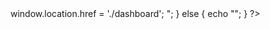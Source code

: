 ﻿<?php
require_once 'api/config.php';
if(!empty(get_session()))
{
  echo "<SCRIPT LANGUAGE='JavaScript'>
          window.location.href = './dashboard';
        </SCRIPT>";
}
else
{
	echo "<SCRIPT LANGUAGE='JavaScript'>
        window.location.href = './login';
      </SCRIPT>";
}
?>
